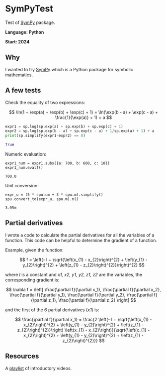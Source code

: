 # SymPyTest
Test of [SymPy](https://docs.sympy.org/) package.

**Language: Python**

**Start: 2024**

## Why
I wanted to try [SymPy](https://docs.sympy.org/) which is a Python package for symbolic mathematics. 

## A few tests
Check the equality of two expressions:

$$ \ln(1 + \exp(a) + \exp(b) + \exp(c) + 1) = \ln(\exp(b - a) + \exp(c - a) + \frac{1}{\exp(a)} + 1) + a $$

```python
expr1 = sp.log(sp.exp(a) + sp.exp(b) + sp.exp(c) + 1)
expr2 = sp.log(sp.exp(b - a) + sp.exp(c - a) + 1/sp.exp(a) + 1) + a
print(sp.simplify(expr1-expr2) == 0)

True
```

Numeric evaluation:
```
expr1_num = expr1.subs({a: 700, b: 600, c: 10})
expr1_num.evalf()

700.0
```

Unit conversion:
```
expr_u = (5 * spu.cm + 3 * spu.m).simplify()
spu.convert_to(expr_u, spu.m).n()

3.05m
```

## Partial derivatives
I wrote a code to calculate the partial derivatives for all the variables of a function. This code can be helpful to determine the gradient of a function.

Example, given the function:

$$ f = \left(- l + \sqrt{\left(x_{1} - x_{2}\right)^{2} + \left(y_{1} - y_{2}\right)^{2} + \left(z_{1} - z_{2}\right)^{2}}\right)^{2} $$

where _l_ is a constant and _x1, x2, y1, y2, z1, z2_ are the variables, the corresponding gradient is:

$$ \nabla f = \left[ \frac{\partial f}{\partial x_1}, \frac{\partial f}{\partial x_2}, \frac{\partial f}{\partial y_1}, \frac{\partial f}{\partial y_2}, \frac{\partial f}{\partial z_1}, \frac{\partial f}{\partial z_2} \right] $$

and the first of the 6 partial derivatives (_x1_) is:

$$ \frac{\partial f}{\partial x_1} = \frac{2 \left(- l + \sqrt{\left(x_{1} - x_{2}\right)^{2} + \left(y_{1} - y_{2}\right)^{2} + \left(z_{1} - z_{2}\right)^{2}}\right) \left(x_{1} - x_{2}\right)}{\sqrt{\left(x_{1} - x_{2}\right)^{2} + \left(y_{1} - y_{2}\right)^{2} + \left(z_{1} - z_{2}\right)^{2}}} $$

## Resources
A [playlist](https://www.youtube.com/playlist?list=PLSE7WKf_qqo1T5VV1nqXTj2iNiSpFk72T) of introductory videos.